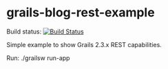 grails-blog-rest-example
========================

Build status: [![Build Status](https://travis-ci.org/daisaja/grails-blog-rest-example.svg?branch=master)](https://travis-ci.org/daisaja/grails-blog-rest-example)

Simple example to show Grails 2.3.x REST capabilities.

Run: ./grailsw run-app


